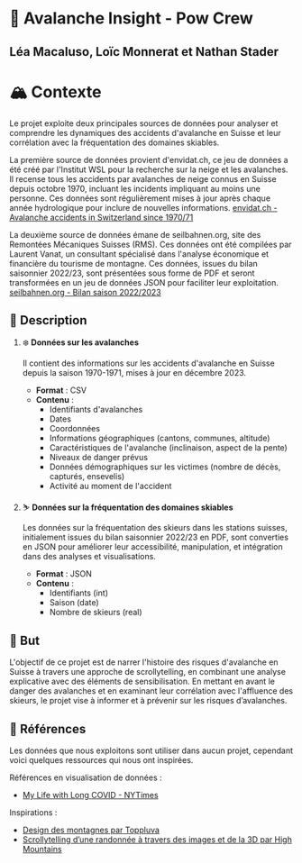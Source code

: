 # 🎿 Avalanche Insight - Pow Crew

## Léa Macaluso, Loïc Monnerat et Nathan Stader

# 🏔️ Contexte

Le projet exploite deux principales sources de données pour analyser et comprendre les dynamiques des accidents d'avalanche en Suisse et leur corrélation avec la fréquentation des domaines skiables.

La première source de données provient d'envidat.ch, ce jeu de données a été créé par l'Institut WSL pour la recherche sur la neige et les avalanches. Il recense tous les accidents par avalanches de neige connus en Suisse depuis octobre 1970, incluant les incidents impliquant au moins une personne. Ces données sont régulièrement mises à jour après chaque année hydrologique pour inclure de nouvelles informations.
[envidat.ch - Avalanche accidents in Switzerland since 1970/71](https://www.envidat.ch/dataset/avalanche-accidents-in-switzerland-since-1970-71)

La deuxième source de données émane de seilbahnen.org, site des Remontées Mécaniques Suisses (RMS). Ces données ont été compilées par Laurent Vanat, un consultant spécialisé dans l'analyse économique et financière du tourisme de montagne. Ces données, issues du bilan saisonnier 2022/23, sont présentées sous forme de PDF et seront transformées en un jeu de données JSON pour faciliter leur exploitation.
[seilbahnen.org - Bilan saison 2022/2023](https://www.seilbahnen.org/fr/news/bilan-saison-2022-2023)

## 🔧 Description

1. ❄️ **Données sur les avalanches**

   Il contient des informations sur les accidents d'avalanche en Suisse depuis la saison 1970-1971, mises à jour en décembre 2023.
      - **Format** : CSV
      - **Contenu** :
         - Identifiants d'avalanches
         - Dates
         - Coordonnées
         - Informations géographiques (cantons, communes, altitude)
         - Caractéristiques de l'avalanche (inclinaison, aspect de la pente)
         - Niveaux de danger prévus
         - Données démographiques sur les victimes (nombre de décès, capturés, ensevelis)
         - Activité au moment de l'accident

3. ⛷️ **Données sur la fréquentation des domaines skiables**

   Les données sur la fréquentation des skieurs dans les stations suisses, initialement issues du bilan saisonnier 2022/23 en PDF, sont converties en JSON pour améliorer leur accessibilité, manipulation, et intégration dans des analyses et visualisations.
   - **Format** : JSON
   - **Contenu** :
     - Identifiants (int)
     - Saison (date)
     - Nombre de skieurs (real)

## 🎯 But

L'objectif de ce projet est de narrer l'histoire des risques d'avalanche en Suisse à travers une approche de scrollytelling, en combinant une analyse explicative avec des éléments de sensibilisation. En mettant en avant le danger des avalanches et en examinant leur corrélation avec l'affluence des skieurs, le projet vise à informer et à prévenir sur les risques d’avalanches.

## 🔗 Références

Les données que nous exploitons sont utiliser dans aucun projet, cependant voici quelques ressources qui nous ont inspirées.

Références en visualisation de données :
- [My Life with Long COVID - NYTimes](https://www.nytimes.com/interactive/2023/12/14/opinion/my-life-with-long-covid.html?unlocked_article_code=1.F00.435C.ojkN6YhWx43Q)

Inspirations :
- [Design des montagnes par Toppluva](https://www.toppluva.com/GrandMountainAdventure/)
- [Scrollytelling d’une randonnée à travers des images et de la 3D par High Mountains](https://www.highmountains.it/)
